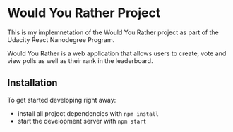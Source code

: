 # Would You Rather Project

This is my implemnetation of the Would You Rather project as part of the Udacity React Nanodegree Program.

Would You Rather is a web application that allows users to create, vote and view polls as well as their rank in the leaderboard.

## Installation

To get started developing right away:

* install all project dependencies with `npm install`
* start the development server with `npm start`

